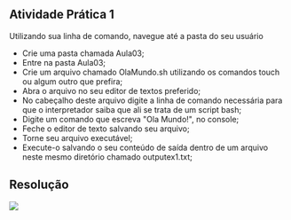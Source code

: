 ## Atividade Prática 1

Utilizando sua linha de comando, navegue até a pasta do seu usuário

- Crie uma pasta chamada Aula03;
- Entre na pasta Aula03;
- Crie um arquivo chamado OlaMundo.sh utilizando os comandos touch ou algum outro que prefira;
- Abra o arquivo no seu editor de textos preferido;
- No cabeçalho deste arquivo digite a linha de comando necessária para que o interpretador saiba que ali se trata de um script bash;
- Digite um comando que escreva "Ola Mundo!", no console;
- Feche o editor de texto salvando seu arquivo;
- Torne seu arquivo executável;
- Execute-o salvando o seu conteúdo de saída dentro de um arquivo neste mesmo diretório chamado outputex1.txt;

## Resolução

![](/img/img01.jpg)